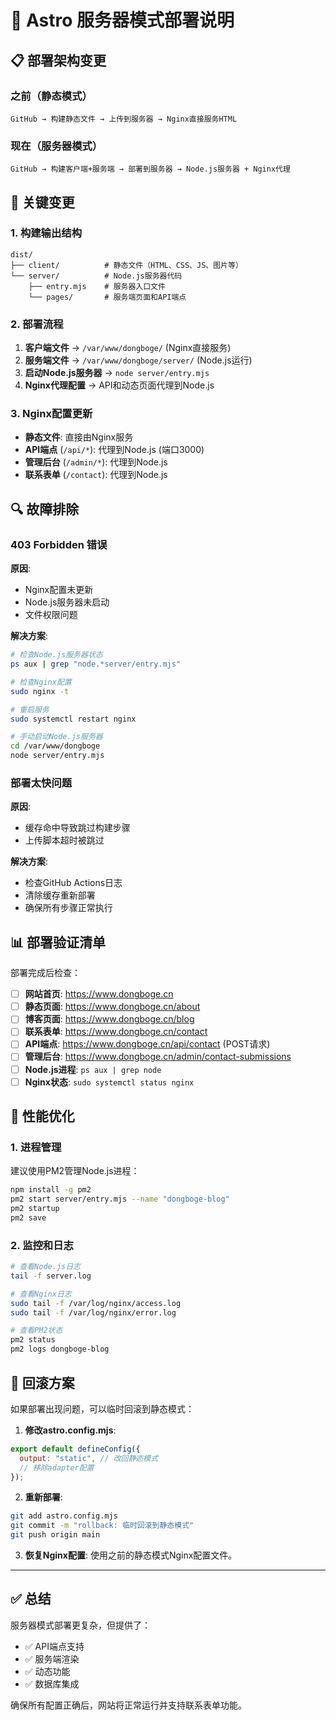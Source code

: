 # 🚀 Astro 服务器模式部署说明

## 📋 部署架构变更

### 之前（静态模式）

```
GitHub → 构建静态文件 → 上传到服务器 → Nginx直接服务HTML
```

### 现在（服务器模式）

```
GitHub → 构建客户端+服务端 → 部署到服务器 → Node.js服务器 + Nginx代理
```

## 🔧 关键变更

### 1. 构建输出结构

```
dist/
├── client/          # 静态文件（HTML、CSS、JS、图片等）
└── server/          # Node.js服务器代码
    ├── entry.mjs    # 服务器入口文件
    └── pages/       # 服务端页面和API端点
```

### 2. 部署流程

1. **客户端文件** → `/var/www/dongboge/` (Nginx直接服务)
2. **服务端文件** → `/var/www/dongboge/server/` (Node.js运行)
3. **启动Node.js服务器** → `node server/entry.mjs`
4. **Nginx代理配置** → API和动态页面代理到Node.js

### 3. Nginx配置更新

- **静态文件**: 直接由Nginx服务
- **API端点** (`/api/*`): 代理到Node.js (端口3000)
- **管理后台** (`/admin/*`): 代理到Node.js
- **联系表单** (`/contact`): 代理到Node.js

## 🔍 故障排除

### 403 Forbidden 错误

**原因**:

- Nginx配置未更新
- Node.js服务器未启动
- 文件权限问题

**解决方案**:

```bash
# 检查Node.js服务器状态
ps aux | grep "node.*server/entry.mjs"

# 检查Nginx配置
sudo nginx -t

# 重启服务
sudo systemctl restart nginx

# 手动启动Node.js服务器
cd /var/www/dongboge
node server/entry.mjs
```

### 部署太快问题

**原因**:

- 缓存命中导致跳过构建步骤
- 上传脚本超时被跳过

**解决方案**:

- 检查GitHub Actions日志
- 清除缓存重新部署
- 确保所有步骤正常执行

## 📊 部署验证清单

部署完成后检查：

- [ ] **网站首页**: https://www.dongboge.cn
- [ ] **静态页面**: https://www.dongboge.cn/about
- [ ] **博客页面**: https://www.dongboge.cn/blog
- [ ] **联系表单**: https://www.dongboge.cn/contact
- [ ] **API端点**: https://www.dongboge.cn/api/contact (POST请求)
- [ ] **管理后台**: https://www.dongboge.cn/admin/contact-submissions
- [ ] **Node.js进程**: `ps aux | grep node`
- [ ] **Nginx状态**: `sudo systemctl status nginx`

## 🎯 性能优化

### 1. 进程管理

建议使用PM2管理Node.js进程：

```bash
npm install -g pm2
pm2 start server/entry.mjs --name "dongboge-blog"
pm2 startup
pm2 save
```

### 2. 监控和日志

```bash
# 查看Node.js日志
tail -f server.log

# 查看Nginx日志
sudo tail -f /var/log/nginx/access.log
sudo tail -f /var/log/nginx/error.log

# 查看PM2状态
pm2 status
pm2 logs dongboge-blog
```

## 🔄 回滚方案

如果部署出现问题，可以临时回滚到静态模式：

1. **修改astro.config.mjs**:

```javascript
export default defineConfig({
  output: "static", // 改回静态模式
  // 移除adapter配置
});
```

2. **重新部署**:

```bash
git add astro.config.mjs
git commit -m "rollback: 临时回滚到静态模式"
git push origin main
```

3. **恢复Nginx配置**:
   使用之前的静态模式Nginx配置文件。

---

## ✅ 总结

服务器模式部署更复杂，但提供了：

- ✅ API端点支持
- ✅ 服务端渲染
- ✅ 动态功能
- ✅ 数据库集成

确保所有配置正确后，网站将正常运行并支持联系表单功能。
